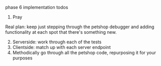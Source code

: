phase 6 implementation todos
1. Pray

Real plan: keep just stepping through the petshop debugger and adding functionality at each spot that there's something new.

2. Serverside: work through each of the tests
3. Clientside: match up with each server endpoint
2. Methodically go through all the petshop code, repurposing it for your purposes
